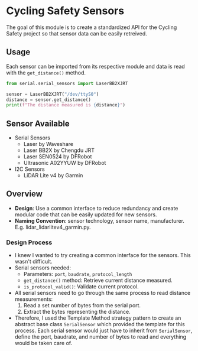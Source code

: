 # Cycling Safety Sensors

The goal of this module is to create a standardized API for the Cycling Safety project so that sensor data can be easily retreived.

## Usage

Each sensor can be imported from its respective module and data is read with the `get_distance()` method.

```python
from serial.serial_sensors import LaserBB2XJRT

sensor = LaserBB2XJRT("/dev/ttyS0")
distance = sensor.get_distance()
print(f"The distance measured is {distance}")
```

## Sensor Available

- Serial Sensors
  - Laser by Waveshare
  - Laser BB2X by Chengdu JRT
  - Laser SEN0524 by DFRobot
  - Ultrasonic A02YYUW by DFRobot
- I2C Sensors
  - LiDAR Lite v4 by Garmin

## Overview

- **Design**: Use a common interface to reduce redundancy and create modular code that can be easily updated for new sensors.
- **Naming Convention**: sensor technology, sensor name, manufacturer. E.g. lidar_lidarlitev4_garmin.py.

### Design Process

- I knew I wanted to try creating a common interface for the sensors. This wasn't difficult.
- Serial sensors needed:
  - Parameters: `port`, `baudrate`, `protocol_length`
  - `get_distance()` method: Retrieve current distance measured.
  - `is_protocol_valid()`: Validate current protocol.
- All serial sensors need to go through the same process to read distance measurements:
  1. Read a set number of bytes from the serial port.
  2. Extract the bytes representing the distance.
- Therefore, I used the Template Method strategy pattern to create an abstract base class `SerialSensor` which provided the template for this process. Each serial sensor would just have to inherit from `SerialSensor`, define the port, baudrate, and number of bytes to read and everything would be taken care of.
